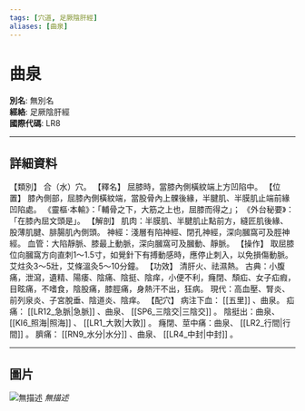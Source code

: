 ```yaml
---
tags: [穴道, 足厥陰肝經]
aliases: [曲泉]
---
```


# 曲泉

**別名**: 無別名  
**經絡**: 足厥陰肝經  
**國際代碼**: LR8  

---

## 詳細資料
【類別】
合（水）穴。
【釋名】
屈膝時，當膝內側橫紋端上方凹陷中。
【位置】
膝內側部，屈膝內側橫紋端，當股骨內上髁後緣，半腱肌、半膜肌止端前緣凹陷處。
《靈樞‧本輸》：「輔骨之下，大筋之上也，屈膝而得之」；
《外台秘要》：「在膝內屈文頭是」。
【解剖】
肌肉：半膜肌、半腱肌止點前方，縫匠肌後緣、股薄肌腱、腓腸肌內側頭。
神經：淺層有陷神經、閉孔神經，深向膕窩可及脛神經。
血管：大陷靜脈、膝最上動脈，深向膕窩可及膕動、靜脈。
【操作】
取屈膝位向膕窩方向直刺1～1.5寸，如覺針下有搏動感時，應停止刺入，以免損傷動脈。艾炷灸3～5壯，艾條溫灸5～10分鐘。
【功效】
清肝火、祛濕熱。
古典：小腹痛，泄瀉，遺精、陽痿、陰痛、陰挺、陰痒，小便不利，癃閉、頹疝、女子疝瘕，目眩痛，不嗜食，陰股痛，膝脛痛，身熱汗不出，狂病。
現代：高血壓、腎炎、前列泉炎、子宮脫垂、陰道炎、陰痒。
【配穴】
病注下血： [[五里]] 、曲泉。
疝痛： [[LR12_急脈|急脈]] 、曲泉、 [[SP6_三陰交|三陰交]] 。
陰挺出：曲泉、 [[KI6_照海|照海]] 、 [[LR1_大敦|大敦]] 。
癃閉、莖中痛：曲泉、 [[LR2_行間|行間]] 。
臍痛： [[RN9_水分|水分]] 、曲泉、 [[LR4_中封|中封]] 。

---

## 圖片
![無描述](https://yibian.hopto.org/pic/shu16/334.gif)
_無描述_

